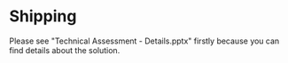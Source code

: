 # Shipping

Please see "Technical Assessment - Details.pptx" firstly because you can find details about the solution.